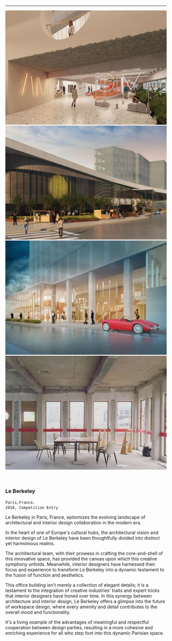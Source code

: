 
---


![Le Berkeley](/works/le-berkeley/one_one_00001.jpg)
![Le Berkeley](/works/le-berkeley/one_one_00002.jpg)
![Le Berkeley](/works/le-berkeley/one_one_00003.jpg)
![Le Berkeley](/works/le-berkeley/one_one_00004.jpg)



<br id="scr-to-here" />

### Le Berkeley

	Paris,France.
	2018, Competition Entry


Le Berkeley in Paris, France, epitomizes the evolving landscape of architectural and interior design collaboration in the modern era.

In the heart of one of Europe's cultural hubs, the architectural vision and interior design of Le Berkeley have been thoughtfully divided into distinct yet harmonious realms.

The architectural team, with their prowess in crafting the core-and-shell of this innovative space, has provided the canvas upon which this creative symphony unfolds. Meanwhile, interior designers have harnessed their focus and experience to transform Le Berkeley into a dynamic testament to the fusion of function and aesthetics.

This office building isn't merely a collection of elegant details; it is a testament to the integration of creative industries' traits and expert tricks that interior designers have honed over time. In this synergy between architecture and interior design, Le Berkeley offers a glimpse into the future of workspace design, where every amenity and detail contributes to the overall mood and functionality.

It's a living example of the advantages of meaningful and respectful cooperation between design parties, resulting in a more cohesive and enriching experience for all who step foot into this dynamic Parisian space.